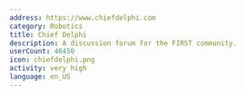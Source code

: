 ```yaml
---
address: https://www.chiefdelphi.com
category: Robotics
title: Chief Delphi
description: A discussion forum for the FIRST community.
userCount: 46450
icon: chiefdelphi.png
activity: very high
language: en_US
---
```

